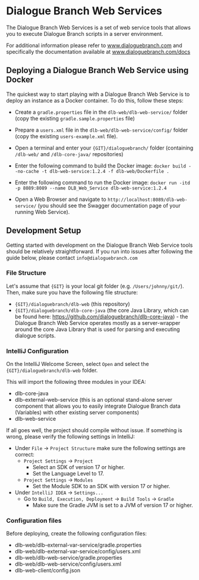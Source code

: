 # Dialogue Branch Web Services
The Dialogue Branch Web Services is a set of web service tools that allows you to execute Dialogue
Branch scripts in a server environment. 

For additional information please refer to www.dialoguebranch.com and specifically the
documentation available at www.dialoguebranch.com/docs

## Deploying a Dialogue Branch Web Service using Docker
The quickest way to start playing with a Dialogue Branch Web Service is to deploy an instance 
as a Docker container. To do this, follow these steps:

* Create a `gradle.properties` file in the `dlb-web/dlb-web-service/` folder (copy the existing 
`gradle.sample.properties` file)
* Prepare a `users.xml` file in the `dlb-web/dlb-web-service/config/` folder (copy the existing 
`users-example.xml` file).

* Open a terminal and enter your `{GIT}/dialoguebranch/` folder (containing `/dlb-web/` and 
`/dlb-core-java/` repositories)
* Enter the following command to build the Docker image: `docker build --no-cache -t dlb-web-service:1.2.4 -f dlb-web/Dockerfile .`
* Enter the following command to run the Docker image: `docker run -itd -p 8089:8089 --name DLB_Web_Service dlb-web-service:1.2.4`
* Open a Web Browser and navigate to `http://localhost:8089/dlb-web-service/` (you should see 
the Swagger documentation page of your running Web Service).

## Development Setup
Getting started with development on the Dialogue Branch Web Service tools should be relatively 
straightforward. If you run into issues after following the guide below, please contact 
`info@dialoguebranch.com`

### File Structure
Let's assume that `{GIT}` is your local git folder (e.g. `/Users/johnny/git/`). Then, make sure you
have the following file structure:

* `{GIT}/dialoguebranch/dlb-web` (this repository)
* `{GIT}/dialoguebranch/dlb-core-java` (the core Java Library, which can be found here: 
https://github.com/dialoguebranch/dlb-core-java) - the Dialogue Branch Web Service operates mostly
as a server-wrapper around the core Java Library that is used for parsing and executing dialogue 
scripts.

### IntelliJ Configuration
On the IntelliJ Welcome Screen, select `Open` and select the `{GIT}/dialoguebranch/dlb-web` folder.

This will import the following three modules in your IDEA:
* dlb-core-java
* dlb-external-web-service (this is an optional stand-alone server component that allows you to 
easily integrate Dialogue Branch data (Variables) with other existing server components)
* dlb-web-service

If all goes well, the project should compile without issue. If something is wrong, please verify
the following settings in IntelliJ:

* Under `File` -> `Project Structure` make sure the following settings are correct:
  * `Project Settings` -> `Project`
    * Select an SDK of version 17 or higher.
    * Set the Language Level to 17.
  * `Project Settings` -> `Modules`
    * Set the Module SDK to an SDK with version 17 or higher.
* Under `IntelliJ IDEA` -> `Settings...`
  * Go to `Build, Execution, Deployment` -> `Build Tools` -> `Gradle`
    * Make sure the Gradle JVM is set to a JVM of version 17 or higher.

### Configuration files
Before deploying, create the following configuration files:

* dlb-web/dlb-external-var-service/gradle.properties
* dlb-web/dlb-external-var-service/config/users.xml
* dlb-web/dlb-web-service/gradle.properties
* dlb-web/dlb-web-service/config/users.xml
* dlb-web-client/config.json
